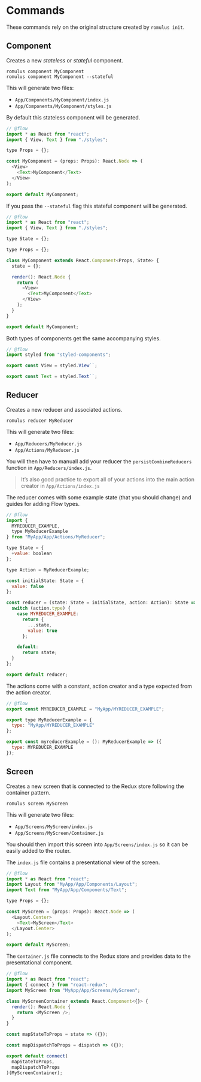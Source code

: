 # Commands

These commands rely on the original structure created by `romulus init`.

## Component

Creates a new _stateless_ or _stateful_ component.

```
romulus component MyComponent
romulus component MyComponent --stateful
```

This will generate two files:

- `App/Components/MyComponent/index.js`
- `App/Components/MyComponent/styles.js`

By default this stateless component will be generated.

```js
// @flow
import * as React from "react";
import { View, Text } from "./styles";

type Props = {};

const MyComponent = (props: Props): React.Node => (
  <View>
    <Text>MyComponent</Text>
  </View>
);

export default MyComponent;
```

If you pass the `--stateful` flag this stateful component will be generated.

```js
// @flow
import * as React from "react";
import { View, Text } from "./styles";

type State = {};

type Props = {};

class MyComponent extends React.Component<Props, State> {
  state = {};

  render(): React.Node {
    return (
      <View>
        <Text>MyComponent</Text>
      </View>
    );
  }
}

export default MyComponent;
```

Both types of components get the same accompanying styles.

```js
// @flow
import styled from "styled-components";

export const View = styled.View``;

export const Text = styled.Text``;
```

## Reducer

Creates a new reducer and associated actions.

```
romulus reducer MyReducer
```

This will generate two files:

- `App/Reducers/MyReducer.js`
- `App/Actions/MyReducer.js`

You will then have to manuall add your reducer the `persistCombineReducers`
function in `App/Reducers/index.js`.

> It’s also good practice to export all of your actions into the main action
> creator in `App/Actions/index.js`

The reducer comes with some example state (that you should change) and guides
for adding Flow types.

```js
// @flow
import {
  MYREDUCER_EXAMPLE,
  type MyReducerExample
} from "MyApp/App/Actions/MyReducer";

type State = {
  +value: boolean
};

type Action = MyReducerExample;

const initialState: State = {
  value: false
};

const reducer = (state: State = initialState, action: Action): State => {
  switch (action.type) {
    case MYREDUCER_EXAMPLE:
      return {
        ...state,
        value: true
      };

    default:
      return state;
  }
};

export default reducer;
```

The actions come with a constant, action creator and a type expected from the
action creator.

```js
// @flow
export const MYREDUCER_EXAMPLE = "MyApp/MYREDUCER_EXAMPLE";

export type MyReducerExample = {
  type: "MyApp/MYREDUCER_EXAMPLE"
};

export const myreducerExample = (): MyReducerExample => ({
  type: MYREDUCER_EXAMPLE
});
```

## Screen

Creates a new screen that is connected to the Redux store following the container
pattern.

```
romulus screen MyScreen
```

This will generate two files:

- `App/Screens/MyScreen/index.js`
- `App/Screens/MyScreen/Container.js`

You should then import this screen into `App/Screens/index.js` so it can be easily
added to the router.

The `index.js` file contains a presentational view of the screen.

```js
// @flow
import * as React from "react";
import Layout from "MyApp/App/Components/Layout";
import Text from "MyApp/App/Components/Text";

type Props = {};

const MyScreen = (props: Props): React.Node => (
  <Layout.Center>
    <Text>MyScreen</Text>
  </Layout.Center>
);

export default MyScreen;
```

The `Container.js` file connects to the Redux store and provides data to the
presentational component.

```js
// @flow
import * as React from "react";
import { connect } from "react-redux";
import MyScreen from "MyApp/App/Screens/MyScreen";

class MyScreenContainer extends React.Component<{}> {
  render(): React.Node {
    return <MyScreen />;
  }
}

const mapStateToProps = state => ({});

const mapDispatchToProps = dispatch => ({});

export default connect(
  mapStateToProps,
  mapDispatchToProps
)(MyScreenContainer);
```
